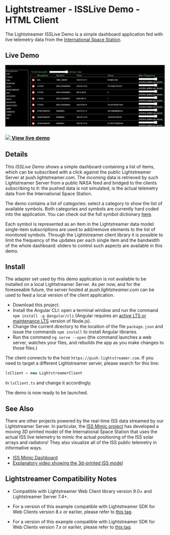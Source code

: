 # Lightstreamer - ISSLive Demo - HTML Client

The Lightstreamer ISSLive Demo is a simple dashboard application fed with live telemetry data from the [International Space Station](https://www.nasa.gov/mission_pages/station/main/).

## Live Demo

[![screenshot](snapshot_large.png)](https://demos.lightstreamer.com/ISSLive/)

### [![](http://demos.lightstreamer.com/site/img/play.png) View live demo](https://demos.lightstreamer.com/ISSLive/)

## Details

This *ISSLive Demo* shows a simple dashboard containing a list of items, which can be subscribed with a click against the 
public Lightstreamer Server at push.lightstreamer.com. The incoming data is retrieved by such Lightstreamer Server from a public NASA feed and bridged 
to the clients subscribing to it: 
the pushed data is not simulated, is the actual telemetry data from the International Space Station.

The demo contains a list of categories: select a category to show the list of available symbols. Both categories and symbols are currently hard coded into the application. You can check out the full symbol dictionary [here]([http://www.isslive.com](https://github.com/Lightstreamer/Lightstreamer-example-ISSLive-client-javascript/blob/master/src/assets/PUIList.xml)). 

Each symbol is represented as an item in the Lightstreamer data model: single-item subscriptions are used to add/remove elements to the list of monitored symbols.
Through the Lightstreamer client library it is possible to limit the frequency of the updates per each single item and the bandwidth of the whole dashboard: 
sliders to control such aspects are available in this demo.

## Install

The adapter set used by this demo application is not available to be installed on a local Lightstreamer Server. As per now, and for the foreseeable future, the
server hosted at *push.lightstreamer.com* can be used to feed a local version of the client application.

* Download this project.
* Install the Angular CLI: open a terminal window and run the command `npm install -g @angular/cli` (Angular requires an [active LTS or maintenance LTS](https://nodejs.org/about/releases) version of Node.js).
* Change the current directory to the location of the file `package.json` and issue the commands `npm install` to install Angular libraries.
* Run the command `ng serve --open` (the command launches a web server, watches your files, and rebuilds the app as you make changes to those files.)

The client connects to the host `https://push.lightstreamer.com`. If you need to target a different Lightstreamer server, please search for this line:
```ts
lsClient = new LightstreamerClient
```
in `lsClient.ts` and change it accordingly.

The demo is now ready to be launched.

## See Also

There are other projects powered by the real-time ISS data streamed by our Lightstreamer Server. In particular, the [ISS Mimic project](https://github.com/ISS-Mimic/Mimic) has developed a moving 3D printed model of the International Space Station that uses the actual ISS live telemetry to mimic the actual positioning of the ISS solar arrays and radiators! They also visualize all of the ISS public telemetry in informative ways.
* [ISS Mimic Dashboard](https://iss-mimic.github.io/Mimic/dashboard.html)
* [Explanatory video showing the 3d-printed ISS model](https://www.youtube.com/watch?v=W9iZBjzOEEQ)

## Lightstreamer Compatibility Notes

* Compatible with Lightstreamer Web Client library version 9.0+ and Lightstreamer Server 7.4+.

* For a version of this example compatible with Lightstreamer SDK for Web Clients version 8.x or earlier, please refer to [this tag](https://github.com/Lightstreamer/Lightstreamer-example-ISSLive-client-javascript/releases/tag/for-client-8.x).

* For a version of this example compatible with Lightstreamer SDK for Web Clients version 7.x or earlier, please refer to [this tag](https://github.com/Lightstreamer/Lightstreamer-example-ISSLive-client-javascript/releases/tag/latest-for-client-7.x).
